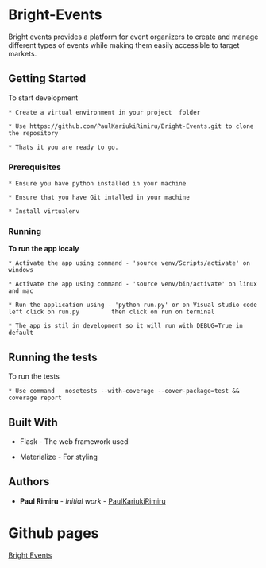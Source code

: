 # Bright-Events

Bright events provides a platform for event organizers to create and manage different types of events while making them easily accessible to target markets.
## Getting Started

To start development
    
    * Create a virtual environment in your project  folder

    * Use https://github.com/PaulKariukiRimiru/Bright-Events.git to clone the repository

    * Thats it you are ready to go.

### Prerequisites
    * Ensure you have python installed in your machine

    * Ensure that you have Git intalled in your machine

    * Install virtualenv

### Running

<b>To run the app localy</b><br>

    * Activate the app using command - 'source venv/Scripts/activate' on windows

    * Activate the app using command - 'source venv/bin/activate' on linux and mac

    * Run the application using - 'python run.py' or on Visual studio code left click on run.py         then click on run on terminal

    * The app is stil in development so it will run with DEBUG=True in default

## Running the tests

To run the tests
    
    * Use command   nosetests --with-coverage --cover-package=test && coverage report


## Built With

* Flask - The web framework used

* Materialize - For styling

## Authors

* **Paul Rimiru** - *Initial work* - [PaulKariukiRimiru](https://github.com/PaulKariukiRimiru)

# Github pages

[Bright Events](https://PaulKariukiRimiru.github.io/Bright-Events/)